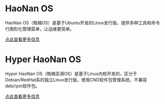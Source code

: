 # HaoNan OS

HaoNan OS（皓楠OS）是基于Ubuntu开发的Linux发行版，提供多种工具和命令行图形化管理菜单，让运维更简单。

[点此查看更多信息](normal.md)

# Hyper HaoNan OS

Hyper HaoNan OS（皓楠澎湃OS）是基于Linux内核开发的，区分于Debian/RedHat系的独立Linux发行版，使用CND软件包管理系统，不兼容deb/rpm软件包。

[点此查看更多信息](hyper.md)


